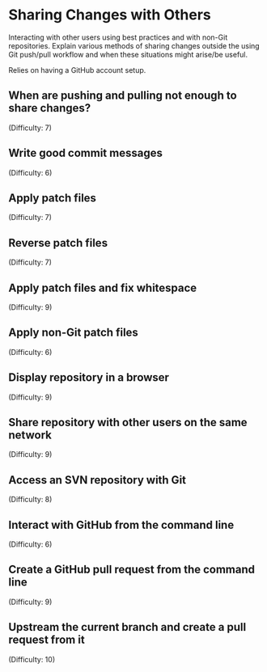 # Sharing Changes with Others
Interacting with other users using best practices and with non-Git repositories. Explain various methods of sharing changes outside the using Git push/pull workflow and when these situations might arise/be useful.

Relies on having a GitHub account setup.

## When are pushing and pulling not enough to share changes?
(Difficulty: 7)

## Write good commit messages
(Difficulty: 6)

## Apply patch files
(Difficulty: 7)

## Reverse patch files
(Difficulty: 7)

## Apply patch files and fix whitespace
(Difficulty: 9)

## Apply non-Git patch files
(Difficulty: 6)

## Display repository in a browser
(Difficulty: 9)

## Share repository with other users on the same network
(Difficulty: 9)

## Access an SVN repository with Git
(Difficulty: 8)

## Interact with GitHub from the command line
(Difficulty: 6)

## Create a GitHub pull request from the command line
(Difficulty: 9)

## Upstream the current branch and create a pull request from it
(Difficulty: 10)
